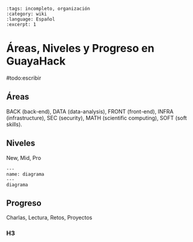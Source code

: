```{post} 2023-06-30
:tags: incompleto, organización
:category: wiki
:language: Español
:excerpt: 1
```

# Áreas, Niveles y Progreso en GuayaHack

#todo:escribir

## Áreas

BACK (back-end), DATA (data-analysis), FRONT (front-end), INFRA (infrastructure), SEC (security), MATH (scientific computing), SOFT (soft skills).

## Niveles

New, Mid, Pro


```{figure} template.md-data/tux.png
---
name: diagrama
---
diagrama
```

## Progreso

Charlas, Lectura, Retos, Proyectos

### H3


